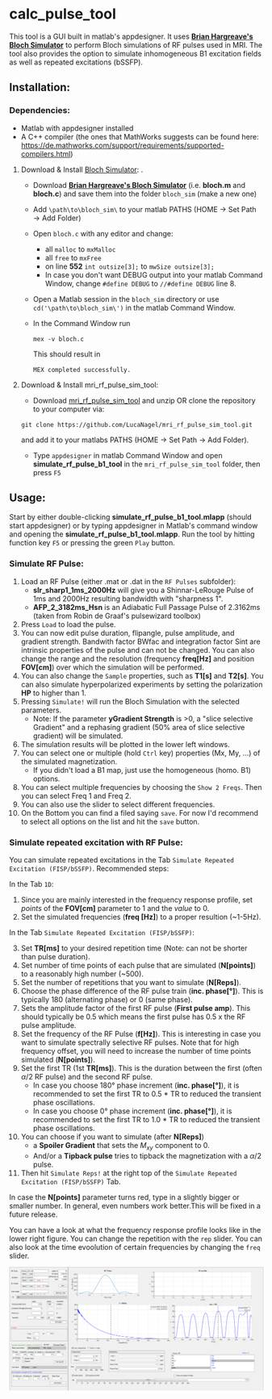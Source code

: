 # calc_pulse_tool
This tool is a GUI built in matlab's appdesigner.
It uses  **[Brian Hargreave's Bloch Simulator](http://mrsrl.stanford.edu/~brian/blochsim/)** to perform Bloch simulations of RF pulses used in MRI. The tool also provides the option to simulate inhomogeneous B1 excitation fields as well as repeated excitations (bSSFP).

## Installation:
### Dependencies:
* Matlab with appdesigner installed
* A C++ compiler (the ones that MathWorks suggests can be found here: https://de.mathworks.com/support/requirements/supported-compilers.html)

1. Download & Install [Bloch Simulator](http://mrsrl.stanford.edu/~brian/blochsim/):
.
    - Download **[Brian Hargreave's Bloch Simulator](http://mrsrl.stanford.edu/~brian/blochsim/)** (i.e. **bloch.m** and **bloch.c**) and save them into the folder `bloch_sim` (make a new one)
    - Add `\path\to\bloch_sim\` to your matlab PATHS (HOME &rarr; Set Path &rarr; Add Folder)
    - Open `bloch.c` with any editor and change: 
        - all `malloc` to `mxMalloc`
        - all `free` to `mxFree`
        - on line **552** `int outsize[3];`  to `mwSize outsize[3];`
        - In case you don't want DEBUG output into your matlab Command Window, change `#define DEBUG` to `//#define DEBUG` line 8.


    - Open a Matlab session in the `bloch_sim` directory or use `cd('\path\to\bloch_sim\')` in the matlab Command Window. 
    - In the Command Window run
        ```
        mex -v bloch.c
        ```
        This should result in
        ```
        MEX completed successfully.
        ```

2. Download & Install mri_rf_pulse_sim_tool:
    - Download [mri_rf_pulse_sim_tool](https://github.com/LucaNagel/mri_rf_pulse_sim_tool/archive/refs/heads/main.zip) and unzip OR clone the repository to your computer via:
    ```
    git clone https://github.com/LucaNagel/mri_rf_pulse_sim_tool.git
    ```
    and add it to your matlabs PATHS (HOME &rarr; Set Path &rarr; Add Folder).
    - Type `appdesigner` in matlab Command Window and open **simulate_rf_pulse_b1_tool** in the `mri_rf_pulse_sim_tool` folder, then press `F5`


## Usage:
Start by either double-clicking **simulate_rf_pulse_b1_tool.mlapp** (should start appdesigner) or by typing appdesigner in Matlab's command window and opening the **simulate_rf_pulse_b1_tool.mlapp**. Run the tool by hitting function key `F5` or pressing the green `Play` button.
### Simulate RF Pulse:
1. Load an RF Pulse (either .mat or .dat in the `RF Pulses` subfolder):
    - **slr_sharp1_1ms_2000Hz** will give you a Shinnar-LeRouge Pulse of 1ms and 2000Hz resulting bandwidth with "sharpness 1".
    - **AFP_2_3182ms_Hsn** is an Adiabatic Full Passage Pulse of 2.3162ms (taken from Robin de Graaf's pulsewizard toolbox)
2. Press `Load` to load the pulse.
3. You can now edit pulse duration, flipangle, pulse amplitude, and gradient strength. Bandwith factor BWfac and integration factor Sint are intrinsic properties of the pulse and can not be changed.
You can also change the range and the resolution (frequency **freq[Hz]** and position **FOV[cm]**) over which the simulation will be performed.
4. You can also change the `Sample` properties, such as **T1[s]** and **T2[s]**. You can also simulate hyperpolarized experiments by setting the polarization **HP** to higher than 1.
5. Pressing `Simulate!` will run the Bloch Simulation with the selected parameters.
    - Note: If the parameter **yGradient Strength** is >0, a "slice selective Gradient" and a rephasing gradient (50% area of slice selective gradient) will be simulated.
6. The simulation results will be plotted in the lower left windows.
7. You can select one or multiple (hold `Ctrl` key) properties (Mx, My, ...) of the simulated magnetization.
    - If you didn't load a B1 map, just use the homogeneous (homo. B1) options.
8. You can select multiple frequencies by choosing the `Show 2 Freqs`. Then you can select Freq 1 and Freq 2.
9. You can also use the slider to select different frequencies.
10. On the Bottom you can find a filed saying `save`. For now I'd recommend to select all options on the list and hit the `save` button.
### Simulate repeated excitation with RF Pulse:
You can simulate repeated excitations in the Tab `Simulate Repeated Excitation (FISP/bSSFP)`. Recommended steps:

In the Tab `1D`:
1. Since you are mainly interested in the frequency response profile, set *points* of the **FOV[cm]** parameter to 1 and the *value* to 0.
2. Set the simulated frequencies (**freq [Hz]**) to a proper resultion (~1-5Hz).

In the Tab `Simulate Repeated Excitation (FISP/bSSFP)`:

3. Set **TR[ms]** to your desired repetition time (Note: can not be shorter than pulse duration).
4. Set number of time points of each pulse that are simulated (**N[points]**) to a reasonably high number (~500).
5. Set the number of repetitions that you want to simulate (**N[Reps]**).
6. Choose the phase difference of the RF pulse train (**inc. phase[°]**). This is typically 180 (alternating phase) or 0 (same phase).
7. Sets the amplitude factor of the first RF pulse (**First pulse amp**). This should typically be 0.5 which means the first pulse has 0.5 x the RF pulse amplitude.
8. Set the frequency of the RF Pulse (**f[Hz]**). This is interesting in case you want to simulate spectrally selective RF pulses. Note that for high frequency offset, you will need to increase the number of time points simulated (**N[points]**).
9. Set the first TR (1st **TR[ms]**). This is the duration between the first (often $\alpha$/2 RF pulse) and the second RF pulse.
    - In case you choose 180° phase increment (**inc. phase[°]**), it is recommended to set the first TR to 0.5 * TR to reduced the transient phase oscillations.
    - In case you choose 0° phase increment (**inc. phase[°]**), it is recommended to set the first TR to 1.0 * TR to reduced the transient phase oscillations.
10. You can choose if you want to simulate (after **N[Reps]**)
    - a **Spoiler Gradient** that sets the $M_{xy}$ component to 0.
    - And/or a **Tipback pulse** tries to tipback the magnetization with a $\alpha$/2 pulse.
11. Then hit `Simulate Reps!` at the right top of the `Simulate Repeated Excitation (FISP/bSSFP)` Tab.

In case the **N[points]** parameter turns red, type in a slightly bigger or smaller number. In general, even numbers work better.This will be fixed in a future release.

You can have a look at what the frequency response profile looks like in the lower right figure. You can change the repetition with the `rep` slider. You can also look at the time evoolution of certain frequencies by changing the `freq` slider.

<img src="./figures/Screenshot bSSFP Simulation example full GUI.png" alt = "Screnshot of the GUI with exemplarily parameter selection." width="1000"/>




